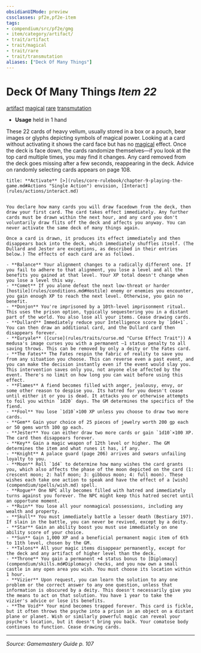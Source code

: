 ```yaml
---
obsidianUIMode: preview
cssclasses: pf2e,pf2e-item
tags:
- compendium/src/pf2e/gmg
- item/category/artifact/
- trait/artifact
- trait/magical
- trait/rare
- trait/transmutation
aliases: ["Deck Of Many Things"]
---
```

# Deck Of Many Things *Item 22*  
[artifact](rules/traits/artifact-gmg.md "Artifact Item Trait")  [magical](rules/traits/magical.md "Magical Item Trait")  [rare](rules/traits/rare.md "Rare Rarity Trait")  [transmutation](rules/traits/transmutation.md "Transmutation School Trait")  

- **Usage** held in 1 hand

These 22 cards of heavy vellum, usually stored in a box or a pouch, bear images or glyphs depicting symbols of magical power. Looking at a card without activating it shows the card face but has no [magical](rules/traits/magical.md "Magical Item Trait") effect. Once the deck is face down, the cards randomize themselves—if you look at the top card multiple times, you may find it changes. Any card removed from the deck goes missing after a few seconds, reappearing in the deck. Advice on randomly selecting cards appears on page 108.

```ad-embed-ability
title: **Activate** [>](rules/core-rulebook/chapter-9-playing-the-game.md#Actions "Single Action") envision, [Interact](rules/actions/interact.md)


You declare how many cards you will draw facedown from the deck, then draw your first card. The card takes effect immediately. Any further cards must be drawn within the next hour, and any card you don't voluntarily draw flits off the deck and affects you anyway. You can never activate the same deck of many things again.

Once a card is drawn, it produces its effect immediately and then disappears back into the deck, which immediately shuffles itself. (The Dullard and Jester are exceptions, as described in their entries below.) The effects of each card are as follows.

- **Balance** Your alignment changes to a radically different one. If you fail to adhere to that alignment, you lose a level and all the benefits you gained at that level. Your XP total doesn't change when you lose a level this way.
- **Comet** If you alone defeat the next low-threat or harder [hostile](rules/conditions.md#Hostile) enemy or enemies you encounter, you gain enough XP to reach the next level. Otherwise, you gain no benefit.
- **Donjon** You're imprisoned by a 10th-level imprisonment ritual. This uses the prison option, typically sequestering you in a distant part of the world. You also lose all your items. Cease drawing cards.
- **Dullard** Immediately reduce your Intelligence score by `1d4+1`. You can then draw an additional card, and the Dullard card then disappears forever.
- **Euryale** ([curse](rules/traits/curse.md "Curse Effect Trait")) A medusa's image curses you with a permanent –1 status penalty to all saving throws. This can be removed by only a deity or the Fates card.
- **The Fates** The Fates respin the fabric of reality to save you from any situation you choose. This can reverse even a past event, and you can make the decision instantly even if the event would slay you. This intervention saves only you, not anyone else affected by the event. There's no limit on how long you can wait before using this effect.
- **Flames** A fiend becomes filled with anger, jealousy, envy, or some other reason to despise you. Its hatred for you doesn't cease until either it or you is dead. It attacks you or otherwise attempts to foil you within `1d20` days. The GM determines the specifics of the fiend.
- **Fool** You lose `1d10`×100 XP unless you choose to draw two more cards.
- **Gem** Gain your choice of 25 pieces of jewelry worth 200 gp each or 50 gems worth 100 gp each.
- **Jester** You can either draw two more cards or gain `1d10`×100 XP. The card then disappears forever.
- **Key** Gain a magic weapon of 12th level or higher. The GM determines the item and what runes it has, if any.
- **Knight** A palace guard (page 206) arrives and swears unfailing loyalty to you.
- **Moon** Roll `1d4` to determine how many wishes the card grants you, which also affects the phase of the moon depicted on the card (1: crescent moon; 2: half moon; 3: gibbous moon; 4: full moon). These wishes each take one action to speak and have the effect of a [wish](compendium/spells/wish.md) spell.
- **Rogue** One NPC ally becomes filled with hatred and immediately turns against you forever. The NPC might keep this hatred secret until an opportune moment.
- **Ruin** You lose all your nonmagical possessions, including any wealth and property.
- **Skull** You must immediately battle a lesser death (Bestiary 197). If slain in the battle, you can never be revived, except by a deity.
- **Star** Gain an ability boost you must use immediately on one ability score of your choice.
- **Sun** Gain 1,000 XP and a beneficial permanent magic item of 6th to 11th level, chosen by the GM.
- **Talons** All your magic items disappear permanently, except for the deck and any artifact of higher level than the deck.
- **Throne** You gain a permanent +4 status bonus to [Diplomacy](compendium/skills.md#Diplomacy) checks, and you now own a small castle in any open area you wish. You must choose its location within 1 hour.
- **Vizier** Upon request, you can learn the solution to any one problem or the correct answer to any one question, unless that information is obscured by a deity. This doesn't necessarily give you the means to act on that solution. You have 1 year to take the vizier's advice or lose its benefits.
- **The Void** Your mind becomes trapped forever. This card is fickle, but it often throws the psyche into a prison in an object on a distant plane or planet. Wish or similarly powerful magic can reveal your psyche's location, but it doesn't bring you back. Your comatose body continues to function. Cease drawing cards.
```


---
*Source: Gamemastery Guide p. 107*